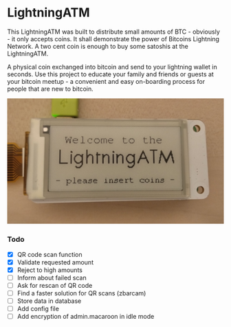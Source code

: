 # LightningATM

This LightningATM was built to distribute small amounts of BTC - obviously - it only accepts coins. It shall demonstrate the power of Bitcoins Lightning Network. A two cent coin is enough to buy some satoshis at the LightningATM.

A physical coin exchanged into bitcoin and send to your lightning wallet in seconds. Use this project to educate your family and friends or guests at your bitcoin meetup - a convenient and easy on-boarding process for people that are new to bitcoin.

![alt text](https://github.com/21isenough/LightningATM/blob/master/resources/startup_screen.jpg)

### Todo

- [x] QR code scan function
- [x] Validate requested amount
- [x] Reject to high amounts
- [ ] Inform about failed scan
- [ ] Ask for rescan of QR code
- [ ] Find a faster solution for QR scans (zbarcam)
- [ ] Store data in database
- [ ] Add config file
- [ ] Add encryption of admin.macaroon in idle mode
